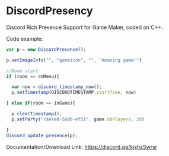# DiscordPresency

Discord Rich Presence Support for Game Maker, coded on C++. 

Code example:

```js
var p = new DiscordPresence();

p.setImageInfo("", "gameicon", "", "Amazing game!")

//Room start
if (room == rmMenu){

  var now = discord_timestamp_now();
  p.setTimestamp(DISCORDTIMESTAMP.startTime, now)

} else if(room == inGame){

  p.clearTimestamp();
  p.setParty("ranked-569b-ef51", game.nbPlayers, 20)

}
discord_update_presence(p);
```

Documentation/Download Link: https://discord.gg/kjshzSwrsr
